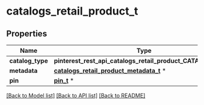 # catalogs_retail_product_t

## Properties
Name | Type | Description | Notes
------------ | ------------- | ------------- | -------------
**catalog_type** | **pinterest_rest_api_catalogs_retail_product_CATALOGTYPE_e** |  | 
**metadata** | [**catalogs_retail_product_metadata_t**](catalogs_retail_product_metadata.md) \* |  | 
**pin** | [**pin_t**](pin.md) \* |  | 

[[Back to Model list]](../README.md#documentation-for-models) [[Back to API list]](../README.md#documentation-for-api-endpoints) [[Back to README]](../README.md)


